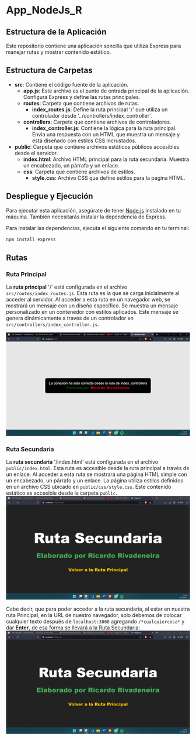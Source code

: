 # App_NodeJs_R
## Estructura de la Aplicación

Este repositorio contiene una aplicación sencilla que utiliza Express para manejar rutas y mostrar contenido estático.

## Estructura de Carpetas

- **src**: Contiene el código fuente de la aplicación.
    - **app.js**: Este archivo es el punto de entrada principal de la aplicación. Configura Express y define las rutas principales.
    - **routes**: Carpeta que contiene archivos de rutas.
        - **index_routes.js**: Define la ruta principal '/' que utiliza un controlador desde '../controllers/index_controller'.
    - **controllers**: Carpeta que contiene archivos de controladores.
        - **index_controller.js**: Contiene la lógica para la ruta principal. Envia una respuesta con un HTML que muestra un mensaje y está diseñado con estilos CSS incrustados.
- **public**: Carpeta que contiene archivos estáticos públicos accesibles desde el servidor.
    - **index.html**: Archivo HTML principal para la ruta secundaria. Muestra un encabezado, un párrafo y un enlace.
    - **css**: Carpeta que contiene archivos de estilos.
        - **style.css**: Archivo CSS que define estilos para la página HTML.

## Despliegue y Ejecución

Para ejecutar esta aplicación, asegúrate de tener [Node.js](https://nodejs.org/) instalado en tu máquina. También necesitarás instalar la dependencia de Express.

Para instalar las dependencias, ejecuta el siguiente comando en tu terminal:

```bash
npm install express
```
## Rutas

### Ruta Principal

La **ruta principal** '/' está configurada en el archivo `src/routes/index_routes.js`. Esta ruta es la que se carga inicialmente al acceder al servidor. Al acceder a esta ruta en un navegador web, se mostrará un mensaje con un diseño específico. Se muestra un mensaje personalizado en un contenedor con estilos aplicados. Este mensaje se genera dinámicamente a través de un controlador en `src/controllers/index_controller.js`.

  <img src="Evidencias/Ruta_Principal.png" alt="Evidencia1" width="600"/><br>

### Ruta Secundaria

La **ruta secundaria** '/index.html' está configurada en el archivo `public/index.html`. Esta ruta es accesible desde la ruta principal a través de un enlace. Al acceder a esta ruta  se mostrará una página HTML simple con un encabezado, un párrafo y un enlace. La página utiliza estilos definidos en un archivo CSS ubicado en `public/css/style.css`. Este contenido estático es accesible desde la carpeta `public`.
<img src="Evidencias/Ruta_Secundaria_R.png" alt="Evidencia1" width="600"/><br>

Cabe decir, que para poder acceder a la ruta secundaria, al estar en nuestra ruta Principal, en la URL de nuestro navegador, solo debemos de colocar cualquier texto después de `localhost:3000` agregando `/*cualquiercosa*` y dar **Enter**, de esa forma se llevará a la Ruta Secundaria:
<img src="Evidencias/Ruta_Secundaria_S.png" alt="Evidencia1" width="600"/><br>

